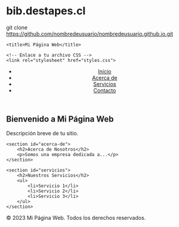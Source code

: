 # bib.destapes.cl
git clone https://github.com/nombredeusuario/nombredeusuario.github.io.git
<!DOCTYPE html>
<html lang="es">
<head>
    <meta charset="UTF-8">
    <meta name="viewport" content="width=device-width, initial-scale=1.0">
    <meta name="description" content="Descripción de tu página web">
    <meta name="keywords" content="palabras clave, para, SEO">
    <meta name="author" content="Tu Nombre">

    <title>Mi Página Web</title>

    <!-- Enlace a tu archivo CSS -->
    <link rel="stylesheet" href="styles.css">
</head>
<body>

<header>
    <nav>
        <ul>
            <li><a href="#">Inicio</a></li>
            <li><a href="#">Acerca de</a></li>
            <li><a href="#">Servicios</a></li>
            <li><a href="#">Contacto</a></li>
        </ul>
    </nav>
</header>

<main>
    <section id="inicio">
        <h1>Bienvenido a Mi Página Web</h1>
        <p>Descripción breve de tu sitio.</p>
    </section>

    <section id="acerca-de">
        <h2>Acerca de Nosotros</h2>
        <p>Somos una empresa dedicada a...</p>
    </section>

    <section id="servicios">
        <h2>Nuestros Servicios</h2>
        <ul>
            <li>Servicio 1</li>
            <li>Servicio 2</li>
            <li>Servicio 3</li>
        </ul>
    </section>
</main>

<footer>
    <p>&copy; 2023 Mi Página Web. Todos los derechos reservados.</p>
</footer>

</body>
</html>
